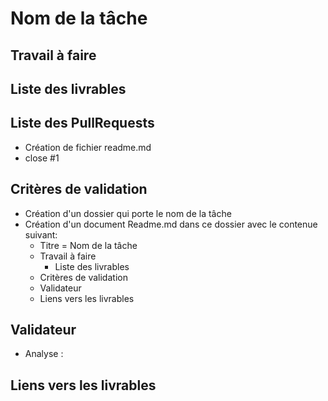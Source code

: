 # Nom de la tâche

## Travail à faire 


## Liste des livrables 


## Liste des PullRequests

- Création de fichier readme.md
-  close #1

## Critères de validation
- Création d'un dossier qui porte le nom de la tâche
- Création d'un document Readme.md dans ce  dossier avec le contenue suivant:
    - Titre = Nom de la tâche
    - Travail à faire
      - Liste des livrables 
    - Critères de validation
    - Validateur 
    - Liens vers les livrables

## Validateur 
- Analyse :  
## Liens vers les livrables
